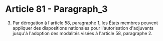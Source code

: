 # Article 81 - Paragraph_3

3. Par dérogation à l'article 58, paragraphe 1, les États membres peuvent appliquer des dispositions nationales pour l'autorisation d'adjuvants jusqu'à l'adoption des modalités visées à l'article 58, paragraphe 2.